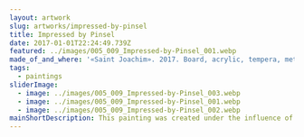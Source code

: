 ```yaml
---
layout: artwork
slug: artworks/impressed-by-pinsel
title: Impressed by Pinsel
date: 2017-01-01T22:24:49.739Z
featured: ../images/005_009_Impressed-by-Pinsel_001.webp
made_of_and_where: '«Saint Joachim». 2017. Board, acrylic, tempera, metal, 140x42.'
tags:
  - paintings
sliderImage:
  - image: ../images/005_009_Impressed-by-Pinsel_003.webp
  - image: ../images/005_009_Impressed-by-Pinsel_001.webp
  - image: ../images/005_009_Impressed-by-Pinsel_002.webp
mainShortDescription: This painting was created under the influence of a sculpture by Ioan Georg Pinzel, a Ukrainian sculptor who lived and worked in western Ukraine in the 18th century.
---
```

